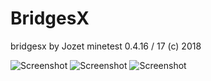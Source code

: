 # BridgesX

bridgesx by Jozet
minetest 0.4.16 / 17
(c) 2018

![Screenshot](https://image.ibb.co/iGisdz/ezgif_5_4244f567da_min.gif)
![Screenshot](https://image.ibb.co/hXjyJz/ezgif_5_509dbb8fdf_min.gif)
![Screenshot](https://image.ibb.co/m4vSBK/ezgif_5_d3d13362bc_min.gif)

